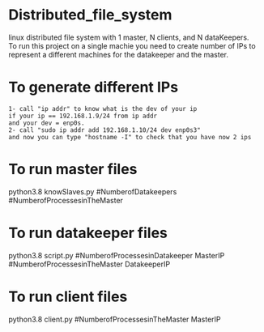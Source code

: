 # Distributed_file_system
linux distributed file system with 1 master, N clients, and N dataKeepers.                                                                                                                                                                                    
To run this project on a single machie you need to create number of IPs to represent a different machines for the datakeeper and the master.


# To generate different IPs
    1- call "ip addr" to know what is the dev of your ip
    if your ip == 192.168.1.9/24 from ip addr
    and your dev = enp0s.
    2- call "sudo ip addr add 192.168.1.10/24 dev enp0s3"
    and now you can type "hostname -I" to check that you have now 2 ips
    
    
# To run master files 

  python3.8 knowSlaves.py #NumberofDatakeepers #NumberofProcessesinTheMaster 
 
  
# To run datakeeper files
  python3.8 script.py #NumberofProcessesinDatakeeper MasterIP #NumberofProcessesinTheMaster DatakeeperIP
  
  # To run client files
   python3.8 client.py #NumberofProcessesinTheMaster MasterIP

